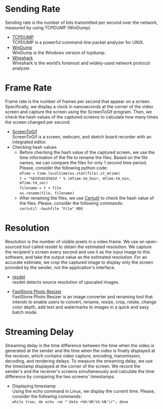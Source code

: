 # Sending Rate

Sending rate is the number of bits transmitted per second over the network, measured by using TCPDUMP (WinDump).

- [TCPDUMP](https://www.tcpdump.org/index.html)
<br/>TCPDUMP is a powerful command-line packet analyzer for UNIX.
- [WinDump](https://www.winpcap.org/windump)
<br/>WinDump is the Windows version of tcpdump.
- [Wireshark](https://www.wireshark.org/)
<br/>Wireshark is the world’s foremost and widely-used network protocol analyzer.

# Frame Rate

Frame rate is the number of frames per second that appear on a screen. Specifically, we display a clock in nanoseconds at the corner of the video screen and capture the screen using the ScreenToGif program. Then, we check the hash values of the captured screens to calculate how many times the screen changed per second.

- [ScreenToGif](https://www.screentogif.com/)
<br/>ScreenToGif is a screen, webcam, and sketch board recorder with an integrated editor.
- Checking hash values
  - Before checking the hash value of the captured screen, we use the time information of the file to rename the files. Based on the file names, we can compare the files for only 1 second time period. Please, consider the following python code:<br/>`mTime = time.localtime(os.stat(file).st_mtime)`<br/>`t = "%02d%02d%02d " % (mTime.tm_hour, mTime.tm_min, mTime.tm_sec)`<br/>`filename = t + file`<br/>`os.rename(file, filename)`
  - After renaming the files, we use [Certutil](https://docs.microsoft.com/en-us/previous-versions/windows/it-pro/windows-server-2012-R2-and-2012/cc732443(v=ws.11)?redirectedfrom=MSDN) to check the hash value of the files. Please, consider the following commands:<br/>`certutil -hashfile "File" MD5`

# Resolution

Resolution is the number of visible pixels in a video frame. We use an open-sourced tool called resdet to obtain the estimated resolution. We capture the recipient's screen every second and use it as the input image to this software, and take the output value as the estimated resolution. For an accurate estimate, we crop the captured image to display only the screen provided by the sender, not the application's interface.

- [resdet](https://github.com/0x09/resdet)
<br/>resdet detects source resolution of upscaled images.

- [FastStone Photo Resizer](https://www.faststone.org/FSResizerDetail.htm)
<br/>FastStone Photo Resizer is an image converter and renaming tool that intends to enable users to convert, rename, resize, crop, rotate, change color depth, add text and watermarks to images in a quick and easy batch mode.


# Streaming Delay

Streaming delay is the time difference between the time when the video is generated at the sender and the time when the video is finally displayed at the receiver, which contains video capture, encoding, transmission, decoding, and rendering delays. To measure the streaming delay, we use the timestamp displayed at the corner of the screen. We record the sender's and the receiver's screens simultaneously and calculate the time difference by comparing the two screens' timestamps.

- Displaying timestamp
<br/>Using the echo command in Linux, we display the current time. Please, consider the following commands: <br/>`while true; do echo -ne "'date +%H:%M:%S:%N'\r"; done`
